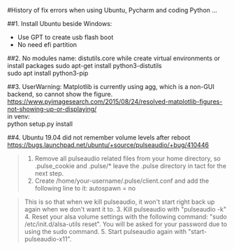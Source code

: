 #History of fix errors when using Ubuntu, Pycharm and coding Python ...

##1. Install Ubuntu beside Windows:
- Use GPT to create usb flash boot 
- No need efi partition

##2. No modules name: distutils.core while create virtual environments or install packages
sudo apt-get install python3-distutils<br>
sudo apt install python3-pip

##3. UserWarning: Matplotlib is currently using agg, which is a non-GUI backend, so cannot show the figure.
https://www.pyimagesearch.com/2015/08/24/resolved-matplotlib-figures-not-showing-up-or-displaying/ <br>
in venv: <br>
python setup.py install

##4. Ubuntu 19.04 did not remember volume levels after reboot
https://bugs.launchpad.net/ubuntu/+source/pulseaudio/+bug/410446 <br>
>1. Remove all pulseaudio related files from your home directory, so .pulse_cookie and .pulse/* leave the .pulse directory in tact for the next step.
>2. Create /home/your-username/.pulse/client.conf and add the following line to it:
autospawn = no

>This is so that when we kill pulseaudio, it won't start right back up again when we don't want it to.
>3. Kill pulseaudio with "pulseaudio -k"
>4. Reset your alsa volume settings with the following command: "sudo /etc/init.d/alsa-utils reset". You will be asked for your password due to using the sudo command.
>5. Start pulseaudio again with "start-pulseaudio-x11".
